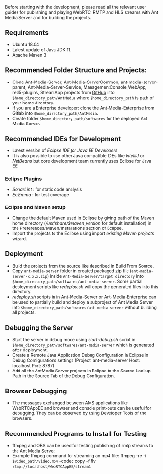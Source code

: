 Before starting with the development, please read all the relevant user guides for publishing and playing WebRTC, RMTP and HLS streams with Ant Media Server and for building the projects.  
## Requirements
* Ubuntu 18.04
* Latest update of Java JDK 11.
* Apache Maven 3
## Recommended Folder Structure and Projects:
* Clone Ant-Media-Server, Ant-Media-ServerCommon, ant-media-server-parent,  Ant-Media-Server-Service, ManagementConsole_WebApp, red5-plugins, StreamApp projects from [GitHub](https://github.com/ant-media) into `$home_directory_path/AntMedia` where `$home_directory_path` is path of your home directory.
* If you are a Enterprise developer: clone the Ant-Media-Enterprise from Gitlab into `$home_directory_path/AntMedia`.
* Create folder `$home_directory_path/softwares` for the deployed Ant Media Server. 

## Recommended IDEs for Development
* Latest version of _Eclipse IDE for Java EE Developers_
* It is also possible to use other Java compatible IDEs like _IntelliJ_ or _NetBeans_ but core development team currently uses Eclipse for Java EE.
### Eclipse Plugins
* _SonarLint_ : for static code analysis
* _EclEmma_ : for test coverage
### Eclipse and Maven setup
* Change the default Maven used in Eclipse by giving path of the Maven home directory (_/usr/share/$maven_version_ for default installation) in the Preferences/Maven/Installations section of Eclipse.
* Import the projects to the Eclipse using import _existing Maven projects_ wizard.
## Deployment
* Build the projects from the source like described in [Build From Source](https://github.com/ant-media/Ant-Media-Server/wiki/Build-From-Source).
* Copy  `ant-media-server` folder in created packaged zip file (`ant-media-server-x.x.x.zip`) inside `Ant-Media-Server/target directory` into `$home_directory_path/softwares/ant-media-server`. Some partial deployment scripts like _redeploy.sh_ will copy the generated files into this directory.
* _redeploy.sh_ scripts in in Ant-Media-Server or Ant-Media-Enterprise can be used to partially build and deploy a subproject of Ant Media Server into `$home_directory_path/softwares/ant-media-server` without building all projects.
## Debugging the Server
* Start the server in debug mode using _start-debug.sh_ script in `$home_directory_path/softwares/ant-media-server` which is generated after deployment.
* Create a Remote Java Application Debug Configuration in Eclipse in Debug Configurations settings (Project: ant-media-server Host: localhost Port: 8787)
* Add all the AntMedia Server projects in Eclipse to the Source Lookup Path in the Source Tab of the Debug Configuration.
## Browser Debugging
* The messages exchanged between AMS applications like WebRTCAppEE and browser and console print-outs can be useful for debugging. They can be observed by using Developer Tools of the browsers. 
## Recommended Programs to Install for Testing
* ffmpeg and OBS can be used for testing publishing of rmtp streams to the Ant Media Server.
* Example ffmpeg command for streaming an mp4 file: ffmpeg -re -i `$video_path/video.mp4` -codec copy -f flv `rtmp://localhost/WebRTCAppEE/stream1`